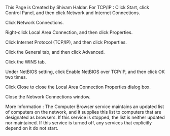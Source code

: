 This Page is Created by Shivam Haldar.
For TCP/IP :
Click Start, click Control Panel, and then click Network and Internet Connections.

Click Network Connections.

Right-click Local Area Connection, and then click Properties.

Click Internet Protocol (TCP/IP), and then click Properties.

Click the General tab, and then click Advanced.

Click the WINS tab.

Under NetBIOS setting, click Enable NetBIOS over TCP/IP, and then click OK two times.

Click Close to close the Local Area Connection Properties dialog box.

Close the Network Connections window.

More Information :
The Computer Browser service maintains an updated list of computers on the network, and it supplies this list to computers that are designated as browsers. If this service is stopped, the list is neither updated nor maintained. If this service is turned off, any services that explicitly depend on it do not start.
